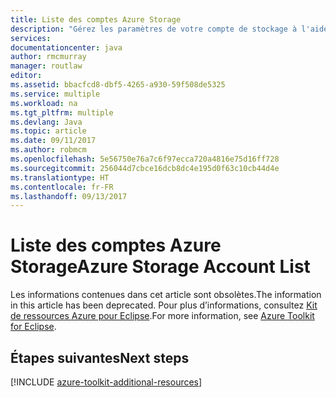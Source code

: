 ```yaml
---
title: Liste des comptes Azure Storage
description: "Gérez les paramètres de votre compte de stockage à l'aide du kit de ressources Azure pour Eclipse"
services: 
documentationcenter: java
author: rmcmurray
manager: routlaw
editor: 
ms.assetid: bbacfcd8-dbf5-4265-a930-59f508de5325
ms.service: multiple
ms.workload: na
ms.tgt_pltfrm: multiple
ms.devlang: Java
ms.topic: article
ms.date: 09/11/2017
ms.author: robmcm
ms.openlocfilehash: 5e56750e76a7c6f97ecca720a4816e75d16ff728
ms.sourcegitcommit: 256044d7cbce16dcb8dc4e195d0f63c10cb44d4e
ms.translationtype: HT
ms.contentlocale: fr-FR
ms.lasthandoff: 09/13/2017
---
```

# <a name="azure-storage-account-list"></a><span data-ttu-id="add88-103">Liste des comptes Azure Storage</span><span class="sxs-lookup"><span data-stu-id="add88-103">Azure Storage Account List</span></span>

<span data-ttu-id="add88-104">Les informations contenues dans cet article sont obsolètes.</span><span class="sxs-lookup"><span data-stu-id="add88-104">The information in this article has been deprecated.</span></span> <span data-ttu-id="add88-105">Pour plus d’informations, consultez [Kit de ressources Azure pour Eclipse](azure-toolkit-for-eclipse.md).</span><span class="sxs-lookup"><span data-stu-id="add88-105">For more information, see [Azure Toolkit for Eclipse](azure-toolkit-for-eclipse.md).</span></span>

## <a name="next-steps"></a><span data-ttu-id="add88-106">Étapes suivantes</span><span class="sxs-lookup"><span data-stu-id="add88-106">Next steps</span></span>

[!INCLUDE [azure-toolkit-additional-resources](../includes/azure-toolkit-additional-resources.md)]
